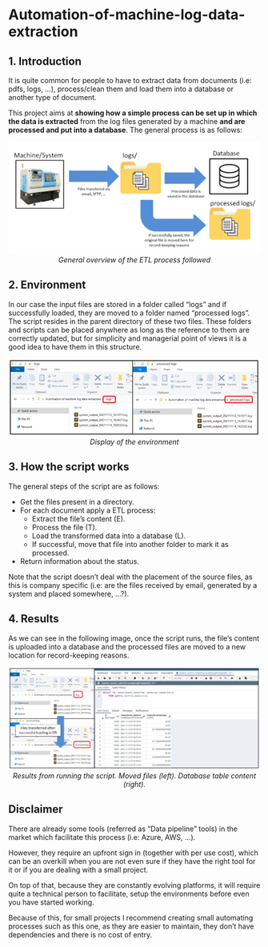 # Automation-of-machine-log-data-extraction

## 1. Introduction

It is quite common for people to have to extract data from documents (i.e: pdfs, logs, …), process/clean them and load them into a database or another type of document.

This project aims at **showing how a simple process can be set up in which the data is extracted** from the log files generated by a machine **and are processed and put into a database**. The general process is as follows:

<p align="center">
  <img src="Images/General-ETL-process.png"  alt="General overview of the ETL process followed" width=600><br/>
  <i> General overview of the ETL process followed </i>
</p>

## 2. Environment

In our case the input files are stored in a folder called “logs” and if successfully loaded, they are moved to a folder named “processed logs”. The script resides in the parent directory of these two files. These folders and scripts can be placed anywhere as long as the reference to them are correctly updated, but for simplicity and managerial point of views it is a good idea to have them in this structure.

<p align="center">
  <img src="Images/Environment.png"  alt="Display of the environment" width=800><br/>
  <i> Display of the environment </i>
</p>

## 3. How the script works

The general steps of the script are as follows:

- Get the files present in a directory.
- For each document apply a ETL process:
	- Extract the file’s content (E).
	- Process the file (T).
	- Load the transformed data into a database (L).
	- If successful, move that file into another folder to mark it as processed.
- Return information about the status.

Note that the script doesn’t deal with the placement of the source files, as this is company specific (i.e: are the files received by email, generated by a system and placed somewhere, …?).

## 4. Results

As we can see in the following image, once the script runs, the file’s content is uploaded into a database and the processed files are moved to a new location for record-keeping reasons.

<p align="center">
  <img src="Images/Results.png"  alt="Results from running the script" width=800><br/>
  <i> Results from running the script. Moved files (left). Database table content (right). </i>
</p>


## Disclaimer

There are already some tools (referred as “Data pipeline” tools) in the market which facilitate this process (i.e: Azure, AWS, …).

However, they require an upfront sign in (together with per use cost), which can be an overkill when you are not even sure if they have the right tool for it or if you are dealing with a small project.

On top of that, because they are constantly evolving platforms, it will require quite a technical person to facilitate, setup the environments before even you have started working.

Because of this, for small projects I recommend creating small automating processes such as this one, as they are easier to maintain, they don’t have dependencies and there is no cost of entry.
